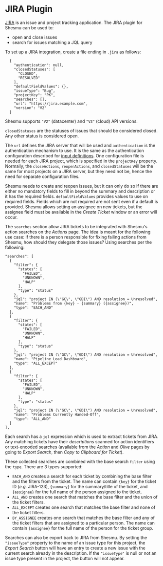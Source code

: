 # JIRA Plugin
[JIRA](https://www.atlassian.com/software/jira) is an issue and project tracking
application.
The JIRA plugin for Shesmu can be used to:

- open and close issues
- search for issues matching a JQL query

To set up a JIRA integration, create a file ending in `.jira` as follows:

      {
        "authentication": null,
        "closedStatuses": [
          "CLOSED",
          "RESOLVED"
        ],
        "defaultFieldValues": {},
        "issueType": "Bug",
        "projectKey": "PK",
        "searches": [],
        "url": "https://jira.example.com",
        "version": "V2"
      }

Shesmu supports `"V2"` (datacenter) and `"V3"` (cloud) API versions.

`closedStatuses` are the statuses of issues that should be considered closed.
Any other status is considered open.

The `url` defines the JIRA server that will be used and `authentication` is the
authentication mechanism to use. It is the same as the authentication
configuration described for [input definitions](README.md). One configuration
file is needed for each JIRA project, which is specified in the `projectKey`
property. Normally, the `closeActions`, `reopenActions`, and `closedStatuses`
will be the same for most projects on a JIRA server, but they need not be,
hence the need for separate configuration files.

Shesmu needs to create and reopen issues, but it can only do so if there are
either no mandatory fields to fill in beyond the summary and description or it
has the required fields.  `defaultFieldValues` provides values to use on
required fields. Fields which are not required are not sent even if a default
is provided. Shesmu allows setting an assignee on new tickets, but the assignee
field must be available in the _Create Ticket_ window or an error will occur.


The `searches` section allow JIRA tickets to be integrated with Shesmu's action
searches on the _Actions_ page. The idea is meant for the following use case:
if there is a person responsible for fixing failing actions from Shesmu, how
should they delegate those issues? Using searches per the following:


    "searches": [
      {
        "filter": {
          "states": [
            "FAILED",
            "UNKNOWN",
            "HALP"
          ],
          "type": "status"
        },
        "jql": "project IN (\"GC\", \"GDI\") AND resolution = Unresolved",
        "name": "Problems from {key} - {summary} ({assignee})",
        "type": "EACH_AND"
      },
      {
        "filter": {
          "states": [
            "FAILED",
            "UNKNOWN",
            "HALP"
          ],
          "type": "status"
        },
        "jql": "project IN (\"GC\", \"GDI\") AND resolution = Unresolved",
        "name": "Pipeline Lead Dashboard",
        "type": "ALL_EXCEPT"
      },
      {
        "filter": {
          "states": [
            "FAILED",
            "UNKNOWN",
            "HALP"
          ],
          "type": "status"
        },
        "jql": "project IN (\"GC\", \"GDI\") AND resolution = Unresolved",
        "name": "Problems Currently Handed-Off",
        "type": "ALL_AND"
      }
    ],

Each search has a `jql` expression which is used to extract tickets from JIRA.
Any matching tickets have their _descriptions_ scanned for action identifiers
or text-encoded searches (available from the _Action_ and _Olive_ pages by
going to _Export Search_, then _Copy to Clipboard for Ticket_).

These collected searches are combined with the base search `filter` using the
`type`. There are 3 types supported:

- `EACH_AND` creates a search for each ticket by combining the base filter
  and the filters from the ticket. The name can contain `{key}` for the ticket
	ID (_e.g._ JIRA-123), `{summary}` for the summary/title of the ticket, and
  `{assignee}` for the full name of the person assigned to the ticket.
- `ALL_AND` creates one search that matches the base filter and the union of
  the ticket filters.
- `ALL_EXCEPT` creates one search that matches the base filter and none of the
  ticket filters.
- `BY_ASSIGNEE` creates one search that matches the base filter and any of the
	ticket filters that are assigned to a particular person. The name can contain
  `{assignee}` for the full name of the person for the ticket group.

Searches can also be export back to JIRA from Shesmu. By setting the
`"issueType"` property to the name of an issue type for this project, the
_Export Search_ button will have an entry to create a new issue with the
current search already in the description.  If the `"issueType"` is null or not
an issue type present in the project, the button will not appear.
